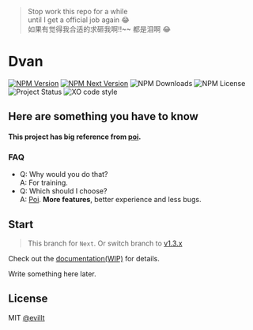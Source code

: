 > Stop work this repo for a while  
> until I get a official job again 😂  
> 如果有觉得我合适的求砸我啊!!~~ 都是泪啊 😂


# Dvan

[![NPM Version](https://flat.badgen.net/npm/v/dvan?icon=npm)](https://npmjs.com/package/dvan)
[![NPM Next Version](https://flat.badgen.net/npm/v/dvan/next?icon=npm)](https://npmjs.com/package/dvan/next)
![NPM Downloads](https://flat.badgen.net/npm/dt/dvan)
![NPM License](https://flat.badgen.net/npm/license/dvan)
![Project Status](https://flat.badgen.net/badge/status/alpha/yellow)
![XO code style](https://flat.badgen.net/xo/status/chalk)
## Here are something you have to know

#### This project has big reference from [poi](https://github.com/egoist/poi).

### FAQ
- Q: Why would you do that?  
  A: For training.
- Q: Which should I choose?  
  A: [Poi](https://github.com/egoist/poi). **More features**, better experience and less bugs.

## Start

> This branch for `Next`. Or switch branch to [v1.3.x](https://github.com/evillt/dvan/tree/v1.3.x)

Check out the [documentation(WIP)](https://dvan.js.org) for details.

Write something here later.

## License
MIT [@evillt](https://github.com/evillt)
